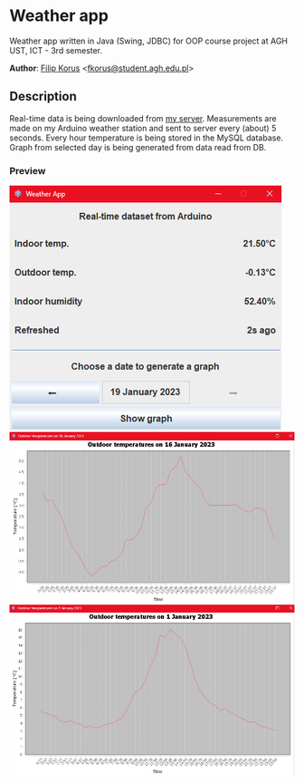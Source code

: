 # Weather app
Weather app written in Java (Swing, JDBC) for OOP course project at AGH UST, ICT - 3rd semester.

**Author**: [Filip Korus](https://fkor.us/) <[fkorus@student.agh.edu.pl](mailto:fkorus@student.agh.edu.pl)>

## Description
Real-time data is being downloaded from [my server](https://weather.fkor.us/api.php).
Measurements are made on my Arduino weather station and sent to server every (about) 5 seconds.
Every hour temperature is being stored in the MySQL database. Graph from selected day is being generated from data read from DB.

### Preview
![main window](preview/main-window.png)
![daily graph 1](preview/daily-graph-1.png)
![daily graph 2](preview/daily-graph-2.png)
